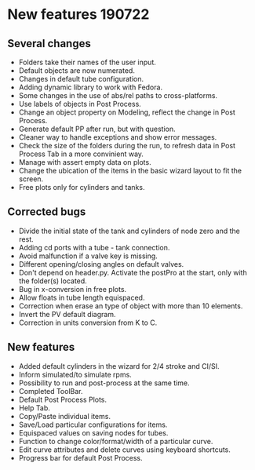 # New features 190722

## Several changes

- Folders take their names of the user input.
- Default objects are now numerated.
- Changes in default tube configuration.
- Adding dynamic library to work with Fedora.
- Some changes in the use of abs/rel paths to cross-platforms.
- Use labels of objects in Post Process.
- Change an object property on Modeling, reflect the change in Post Process.
- Generate default PP after run, but with question.
- Cleaner way to handle exceptions and show error messages.
- Check the size of the folders during the run, to refresh data in Post Process Tab in a more convinient way.
- Manage with assert empty data on plots.
- Change the ubication of the items in the basic wizard layout to fit the screen.
- Free plots only for cylinders and tanks.

## Corrected bugs

- Divide the initial state of the tank and cylinders of node zero and the rest.
- Adding cd ports with a tube - tank connection.
- Avoid malfunction if a valve key is missing.
- Different opening/closing angles on default valves.
- Don't depend on header.py. Activate the postPro at the start, only with the folder(s) located.
- Bug in x-conversion in free plots.
- Allow floats in tube length equispaced.
- Correction when erase an type of object with more than 10 elements.
- Invert the PV default diagram.
- Correction in units conversion from K to C.

## New features

- Added default cylinders in the wizard for 2/4 stroke and CI/SI.
- Inform simulated/to simulate rpms.
- Possibility to run and post-process at the same time.
- Completed ToolBar.
- Default Post Process Plots.
- Help Tab.
- Copy/Paste individual items.
- Save/Load particular configurations for items.
- Equispaced values on saving nodes for tubes.
- Function to change color/format/width of a particular curve.
- Edit curve attributes and delete curves using keyboard shortcuts.
- Progress bar for default Post Process.
